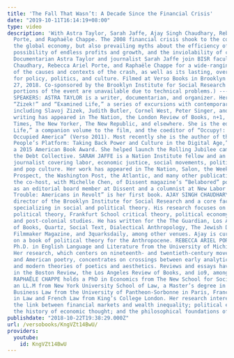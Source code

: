 ```yaml
---
title: 'The Fall That Wasn’t: A Decade Since the Financial Crisis'
date: "2019-10-11T16:14:19+08:00"
type: video
description: 'With Astra Taylor, Sarah Jaffe, Ajay Singh Chaudhary, Rebecca Ariel
  Porte, and Raphaële Chappe. The 2008 financial crisis shook to the core not only
  the global economy, but also prevailing myths about the efficiency of markets, the
  possibility of endless profits and growth, and the inviolability of capitalism.
  Documentarian Astra Taylor and journalist Sarah Jaffe join BISR faculty Ajay Singh
  Chaudhary, Rebecca Ariel Porte, and Raphaële Chappe for a wide-ranging panel discussion
  of the causes and contexts of the crash, as well as its lasting, overwhelming consequences
  for policy, politics, and culture. Filmed at Verso Books in Brooklyn on September
  27, 2018. Co-sponsored by the Brooklyn Institute for Social Research (BISR). (Some
  portions of the event are unavailable due to technical problems.) ---- ABOUT THE
  SPEAKERS: ASTRA TAYLOR is a writer, documentarian, and organizer. Her films include
  “Zizek!” and “Examined Life,” a series of excursions with contemporary thinkers
  including Slavoj Zizek, Judith Butler, Cornel West, Peter Singer, and others. Taylor’s
  writing has appeared in The Nation, the London Review of Books, n+1, the New York
  Times, The New Yorker, The New Republic, and elsewhere. She is the editor of “Examined
  Life,” a companion volume to the film, and the coeditor of “Occupy!: Scenes from
  Occupied America” (Verso 2011). Most recently she is the author of the book “The
  People’s Platform: Taking Back Power and Culture in the Digital Age,” winner of
  a 2015 American Book Award. She helped launch the Rolling Jubilee campaign and co-founded
  the Debt Collective. SARAH JAFFE is a Nation Institute fellow and an independent
  journalist covering labor, economic justice, social movements, politics, gender,
  and pop culture. Her work has appeared in The Nation, Salon, the Week, the American
  Prospect, the Washington Post, the Atlantic, and many other publications. She is
  the co-host, with Michelle Chen, of Dissent magazine’s “Belabored” podcast, as well
  as an editorial board member at Dissent and a columnist at New Labor Forum. “Necessary
  Trouble: Americans in Revolt” is her first book. AJAY SINGH CHAUDHARY is the executive
  director of the Brooklyn Institute for Social Research and a core faculty member
  specializing in social and political theory. His research focuses on social and
  political theory, Frankfurt School critical theory, political economy, media, religion,
  and post-colonial studies. He has written for the The Guardian, Los Angeles Review
  of Books, Quartz, Social Text, Dialectical Anthropology, The Jewish Daily Forward,
  Filmmaker Magazine, and 3quarksdaily, among other venues. Ajay is currently working
  on a book of political theory for the Anthropocene. REBECCA ARIEL PORTE holds a
  Ph.D. in English Language and Literature from the University of Michigan, Ann Arbor.
  Her research, which centers on nineteenth- and twentieth-century movements in British
  and American poetry, concentrates on crossings between early analytic philosophy
  and modern theories of poetics and aesthetics. Reviews and essays have appeared
  in the Boston Review, the Los Angeles Review of Books, and io9, among other publications.
  RAPHAËLE CHAPPE holds a PhD in Economics from The New School for Social Research,
  an LL.M from New York University School of Law, a Master’s degree in Comparative
  Business Law from the University of Pantheon-Sorbonne in Paris, France, and an LL.B
  in Law and French Law from King’s College London. Her research interests include
  the link between financial markets and wealth inequality; political economy and
  the history of economic thought; and the philosophical foundations of microeconomics.'
publishdate: "2018-10-22T19:38:29.000Z"
url: /versobooks/KngVZt14BwU/
providers:
  youtube:
    id: KngVZt14BwU
---
```

